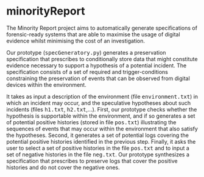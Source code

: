 # minorityReport
The Minority Report project aims to automatically generate specifications of forensic-ready systems that are able to maximise the usage of digital evidence whilst minimising the cost of an investigation.

Our prototype (<tt>specGeneratory.py</tt>) generates a preservation specification that prescribes to conditionally store data that might constitute evidence necessary to support a hypothesis of a potential incident. The specification consists of a set of required and trigger-conditions constraining the preservation of events that can be observed from digital devices within the environment.

It takes as input a description of the environment (file <tt>environment.txt</tt>) in which an incident may occur, and the speculative hypotheses about such incidents (files <tt>h1.txt</tt>, <tt>h2.txt</tt>,...). 
First, our prototype checks whether the hypothesis is supportable within the environment, and if so generates a set of potential positive histories (stored in file <tt>pos.txt</tt>) illustrating the sequences of events that may occur within the environment that also satisfy the hypotheses. 
Second, it generates a set of potential logs covering the potential positive histories identified in the previous step.
Finally, it asks the user to select a set of positive histories in the file <tt>pos.txt</tt> and to input a set of negative histories in the file <tt>neg.txt</tt>. Our prototype synthesizes a specification that prescribes to preserve logs that cover the positive histories and do not cover the negative ones.

